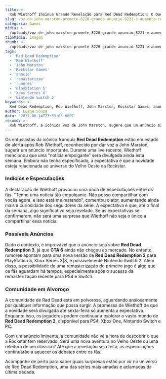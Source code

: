 ```yaml
---
title: >-
  Rob Wiethoff Insinua Grande Revelação para Red Dead Redemption: O Que Esperar?
slug: voz-de-john-marston-promete-8220-grande-anuncio-8221-e-aumenta-rumores-sobre-red-dead-redemption
categoria: Games
midia: >-
  /uploads/voz-de-john-marston-promete-8220-grande-anuncio-8221-e-aumenta-rumores-sobre-red-dead-redemption-thumb.webp
tipoMidia: imagem
thumb: >-
  /uploads/voz-de-john-marston-promete-8220-grande-anuncio-8221-e-aumenta-rumores-sobre-red-dead-redemption-thumb.webp
tags:
  - 'Red Dead Redemption'
  - 'Rob Wiethoff'
  - 'John Marston'
  - 'Rockstar Games'
  - 'anncio'
  - 'remasterizao'
  - 'rumores'
  - 'PlayStation 5'
  - 'Xbox Series X'
  - 'Nintendo Switch 2'
keywords: >-
  Red Dead Redemption, Rob Wiethoff, John Marston, Rockstar Games, anúncio, remasterização, rumores, PlayStation 5, Xbox Series X, Nintendo Switch 2
author: Luana Souza
data: '2025-06-14T23:33:03.000Z'
resumo: >-
  Rob Wiethoff, a icônica voz de John Marston, sugere que um anúncio significativo relacionado a Red Dead Redemption será feito em breve, reacendendo especulações entre os fãs da série.
---
```


Os entusiastas da icônica franquia **Red Dead Redemption** estão em estado de alerta após Rob Wiethoff, reconhecido por dar voz a John Marston, sugerir um anúncio importante. Durante uma live recente, Wiethoff mencionou que uma "notícia empolgante" será divulgada ainda esta semana. Embora não tenha especificado, a expectativa é que a novidade esteja relacionada ao universo do Velho Oeste da Rockstar.

### Indícios e Especulações

A declaração de Wiethoff provocou uma onda de especulações entre os fãs. "Tenho uma notícia tão empolgante. Não posso compartilhar com vocês agora, e isso está me matando", comentou o ator, aumentando ainda mais a curiosidade dos seguidores da série. A expectativa é que, até o final da semana, algo significativo seja revelado. Se as expectativas se confirmarem, não será uma surpresa que Wiethoff não seja o único a compartilhar essa notícia.

### Possíveis Anúncios

Dado o contexto, é improvável que o anúncio seja sobre **Red Dead Redemption 3**, já que **GTA 6** ainda não chegou ao mercado. No entanto, rumores apontam para uma nova versão de **Red Dead Redemption 2** para PlayStation 5, Xbox Series X|S, e possivelmente Nintendo Switch 2. Além disso, a possibilidade de uma remasterização do primeiro jogo é algo que os fãs aguardam há tempos, especialmente após o sucesso da remasterização recente para PS4 e Switch.

### Comunidade em Alvoroço

A comunidade de Red Dead está em polvorosa, aguardando ansiosamente por qualquer informação que possa surgir. A promessa de Wiethoff de que a novidade será divulgada até sexta-feira só aumenta a expectativa. Enquanto isso, os jogadores podem continuar a explorar o vasto mundo de **Red Dead Redemption 2**, disponível para PS4, Xbox One, Nintendo Switch e PC.

Com um anúncio iminente, a comunidade não vê a hora de descobrir o que a Rockstar tem reservado. Será uma nova aventura no Velho Oeste ou uma releitura de um clássico? Até que a revelação seja feita, as especulações continuarão a aquecer os debates entre os fãs.

Acompanhe de perto para saber quais surpresas estão por vir no universo de Red Dead Redemption, uma das séries mais amadas e aclamadas da última década.
